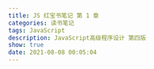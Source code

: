```yaml
---
title: JS 红宝书笔记 第 1 章
categories: 读书笔记
tags: JavaScript
description: JavaScript高级程序设计 第四版
show: true
date: 2021-08-08 00:05:04
---
```

